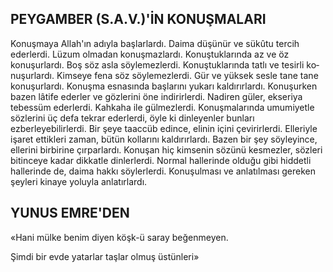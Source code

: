 ## PEYGAMBER (S.A.V.)'İN KONUŞMALARI

Konuşmaya Allah'ın adıyla başlarlardı. Daima düşünür ve sükûtu tercih ederlerdi. Lü­zum olmadan konuşmazlardı. Konuştukların­da az ve öz konuşurlardı. Boş söz asla söyle­mezlerdi. Konuştuklarında tatlı ve tesirli ko­nuşurlardı. Kimseye fena söz söylemezlerdi. Gür ve yüksek sesle tane tane konuşurlardı. Konuşma esnasında başlarını yukarı kaldırır­lardı. Konuşurken bazen lâtife ederler ve göz­lerini öne indirirlerdi. Nadiren güler, ekseriya tebessüm ederlerdi. Kahkaha ile gülmezlerdi. Konuşmalarında umumiyetle sözlerini üç defa tekrar ederlerdi, öyle ki dinleyenler bunları ezberleyebilirlerdi. Bir şeye taaccüb edince, eli­nin içini çevirirlerdi. Elleriyle işaret ettikleri zaman, bütün kollarını kaldırırlardı. Bazen bir şey söyleyince, ellerini birbirine çırparlardı. Konuşan hiç kimsenin sözünü kesmezler, söz­leri bitinceye kadar dikkatle dinlerlerdi. Nor­mal hallerinde olduğu gibi hiddetli hallerinde de, daima hakkı söylerlerdi. Konuşulması ve anlatılması gereken şeyleri kinaye yoluyla an­latırlardı.

## YUNUS EMRE'DEN

«Hani mülke benim diyen köşk-ü saray beğenmeyen.

Şimdi bir evde yatarlar taşlar olmuş üs­tünleri»
